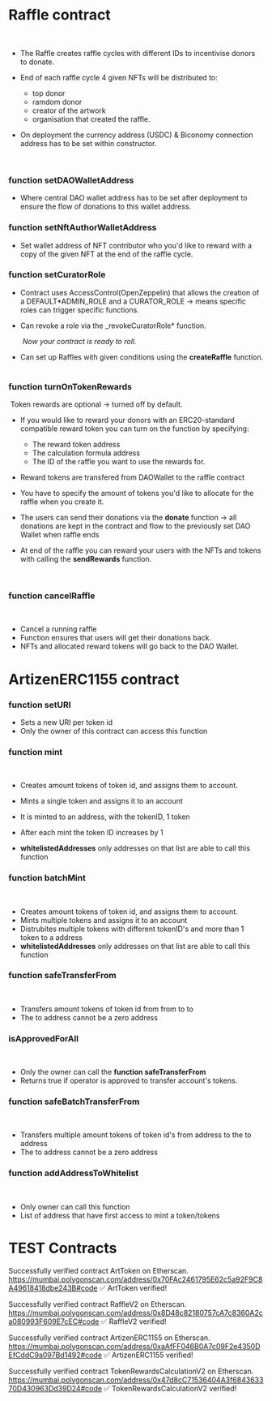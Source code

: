 # Raffle contract
  ​
* The Raffle creates raffle cycles with different IDs to incentivise donors to donate.
* End of each raffle cycle 4 given NFTs will be distributed to:
  - top donor
  - ramdom donor
  - creator of the artwork
  - organisation that created the raffle.
  ​
* On deployment the currency address (USDC) & Biconomy connection address has to be set within constructor.

  ​
### function setDAOWalletAddress
* Where central DAO wallet address has to be set after deployment to ensure the flow of donations to this wallet address.
### function setNftAuthorWalletAddress
* Set wallet address of NFT contributor who you'd like to reward with a copy of the given NFT at the end of the raffle cycle.
  ​
### function setCuratorRole
* Contract uses AccessControl(OpenZeppelin) that allows the creation of a DEFAULT\*ADMIN_ROLE and a CURATOR_ROLE -> means specific roles can trigger specific functions.
* Can revoke a role via the \_revokeCuratorRole\* function.
 
  ​
 _Now your contract is ready to roll._
​
* Can set up Raffles with given conditions using the **createRaffle** function.
 ​
### function turnOnTokenRewards
  ​
  Token rewards are optional -> turned off by default.

* If you would like to reward your donors with an ERC20-standard compatible reward token you can turn on the function by specifying:

  - The reward token address
  - The calculation formula address
  - The ID of the raffle you want to use the rewards for.
  
* Reward tokens are transfered from DAOWallet to the raffle contract
* You have to specify the amount of tokens you'd like to allocate for the raffle when you create it.
  ​
* The users can send their donations via the **donate** function -> all donations are kept in the contract and flow to the previously set DAO Wallet when raffle ends
  ​
* At end of the raffle you can reward your users with the NFTs and tokens with calling the **sendRewards** function.

  ​
### function cancelRaffle
  ​

* Cancel a running raffle
* Function ensures that users will get their donations back.
* NFTs and allocated reward tokens will go back to the DAO Wallet.
  ​

# ArtizenERC1155 contract

### function setURI
* Sets a new URI per token id
* Only the owner of this contract can access this function
### function mint
  ​
* Creates amount tokens of token id, and assigns them to account.
* Mints a single token and assigns it to an account
* It is minted to an address, with the tokenID, 1 token
* After each mint the token ID increases by 1

* **whitelistedAddresses** only addresses on that list are able to call this function
  ​
### function batchMint
  ​
* Creates amount tokens of token id, and assigns them to account.
* Mints multiple tokens and assigns it to an account
* Distrubites multiple tokens with different tokenID's and more than 1 token to a address
* **whitelistedAddresses** only addresses on that list are able to call this function
  ​
### function safeTransferFrom
  ​
* Transfers amount tokens of token id from from to to
* The to address cannot be a zero address
### isApprovedForAll
  ​
* Only the owner can call the **function safeTransferFrom**
* Returns true if operator is approved to transfer account's tokens.

### function safeBatchTransferFrom
​

- Transfers multiple amount tokens of token id's from address to the to address
- The to address cannot be a zero address
  ​
### function addAddressToWhitelist
  ​
- Only owner can call this function
- List of address that have first access to mint a token/tokens


# TEST Contracts

Successfully verified contract ArtToken on Etherscan.
https://mumbai.polygonscan.com/address/0x70FAc2461795E62c5a92F9C8A49618418dbe243B#code
✅ ArtToken verified!

Successfully verified contract RaffleV2 on Etherscan.
https://mumbai.polygonscan.com/address/0x8D48c82180757cA7c8360A2ca080993F609E7cEC#code
✅ RaffleV2 verified!

Successfully verified contract ArtizenERC1155 on Etherscan.
https://mumbai.polygonscan.com/address/0xaAfFF046B0A7c09F2e4350DEfCddC9a097Bd1492#code
✅ ArtizenERC1155 verified!

Successfully verified contract TokenRewardsCalculationV2 on Etherscan.
https://mumbai.polygonscan.com/address/0x47d8cC71536404A3f684363370D430963Dd39D24#code
✅ TokenRewardsCalculationV2 verified!
